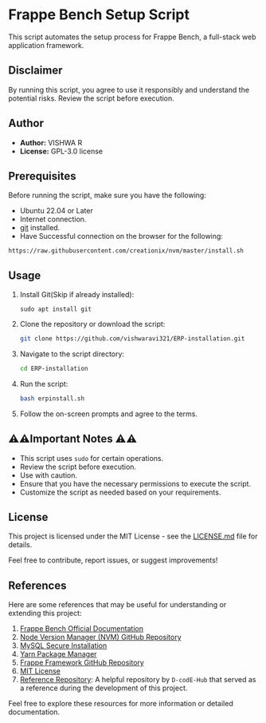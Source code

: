 # Frappe Bench Setup Script


This script automates the setup process for Frappe Bench, a full-stack web application framework.

## Disclaimer

By running this script, you agree to use it responsibly and understand the potential risks. Review the script before execution.

## Author

- **Author:** VISHWA R
- **License:** GPL-3.0 license

## Prerequisites

Before running the script, make sure you have the following:

- Ubuntu 22.04 or Later
- Internet connection.
- [git](https://git-scm.com/) installed.
- Have Successful connection on the browser for the following:
```
https://raw.githubusercontent.com/creationix/nvm/master/install.sh
```

## Usage

1. Install Git(Skip if already installed):
   ```
   sudo apt install git
   ```

2. Clone the repository or download the script:

   ```bash
   git clone https://github.com/vishwaravi321/ERP-installation.git
   ```

3. Navigate to the script directory:

   ```bash
   cd ERP-installation
   ```

4. Run the script:

   ```bash
   bash erpinstall.sh
   ```

5. Follow the on-screen prompts and agree to the terms.

## ⚠️⚠️Important Notes ⚠️⚠️

- This script uses `sudo` for certain operations. 
- Review the script before execution.
- Use with caution.
- Ensure that you have the necessary permissions to execute the script.
- Customize the script as needed based on your requirements.

## License

This project is licensed under the MIT License - see the [LICENSE.md](LICENSE.md) file for details.


Feel free to contribute, report issues, or suggest improvements!

## References

Here are some references that may be useful for understanding or extending this project:

1. [Frappe Bench Official Documentation](https://frappeframework.com/docs/user/en)
2. [Node Version Manager (NVM) GitHub Repository](https://github.com/nvm-sh/nvm)
3. [MySQL Secure Installation](https://dev.mysql.com/doc/refman/8.0/en/mysql-secure-installation.html)
4. [Yarn Package Manager](https://yarnpkg.com/)
5. [Frappe Framework GitHub Repository](https://github.com/frappe/frappe)
6. [MIT License](https://opensource.org/licenses/MIT)
7. [Reference Repository](https://github.com/D-codE-Hub/Guide-to-Install-Frappe-ERPNext-in-Ubuntu-22.04-LTS.git): A helpful repository by `D-codE-Hub` that served as a reference during the development of this project.

Feel free to explore these resources for more information or detailed documentation.


